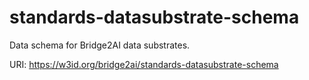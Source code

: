 # standards-datasubstrate-schema

Data schema for Bridge2AI data substrates.

URI: https://w3id.org/bridge2ai/standards-datasubstrate-schema

